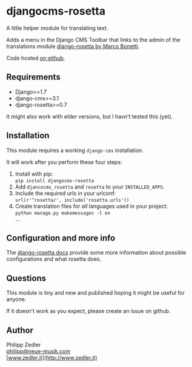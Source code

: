 # djangocms-rosetta

A little helper module for translating text.

Adds a menu in the Django CMS Toolbar that links to the admin of the
translations module [django-rosetta by Marco Bonetti](https://github.com/mbi/django-rosetta).

Code hosted [on github](https://github.com/philippze/djangocms-rosetta).


## Requirements

- Django>=1.7
- django-cms>=3.1
- django-rosetta>=0.7

It might also work with elder versions, but I havn't tested this (yet).


## Installation

This module requires a working `django-cms` installation.

It will work after you perform these four steps:

1. Install with pip:  
   `pip install djangocms-rosetta`
2. Add `djancocms_rosetta` and `rosetta` to your `INSTALLED_APPS`.
3. Include the required urls in your urlconf:  
   `url(r'^rosetta/', include('rosetta.urls'))`
4. Create translation files for *all* languages used in your project:  
   `python manage.py makemessages -l en`  
   ...


## Configuration and more info

The [django-rosetta docs](http://django-rosetta.readthedocs.org)
provide some more information about possible configurations and what
rosetta does.


## Questions

This module is tiny and new and published hoping it might be useful for anyone.

If it doesn't work as you expect, please create an issue on github.


## Author

Philipp Zedler  
[philipp@neue-musik.com](mailto:philipp@neue-musik.com)  
[www.zedler.it](http://www.zedler.it)
